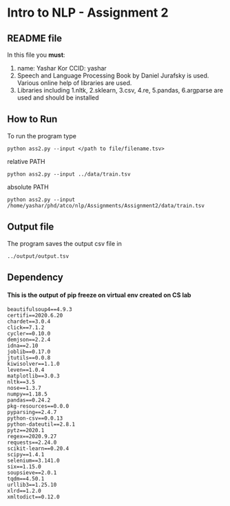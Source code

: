 # Intro to NLP - Assignment 2

## README file

In this file you **must**:
1. name: Yashar Kor     CCID: yashar
2. Speech and Language Processing Book by Daniel Jurafsky is used. Various online help of libraries are used.
3. Libraries including 1.nltk, 2.sklearn, 3.csv, 4.re, 5.pandas, 6.argparse are used and should be installed

## How to Run

To run the program type
``` shell script
python ass2.py --input </path to file/filename.tsv> 
````
relative PATH   
``` shell script
python ass2.py --input ../data/train.tsv 
```
absolute PATH       
``` shell script
python ass2.py --input /home/yashar/phd/atco/nlp/Assignments/Assignment2/data/train.tsv  
```
 ## Output file
 The program saves the output csv file in 
 ```
 ../output/output.tsv
```



## Dependency
#### This is the output of pip freeze on virtual env created on CS lab 
```
beautifulsoup4==4.9.3
certifi==2020.6.20
chardet==3.0.4
click==7.1.2
cycler==0.10.0
demjson==2.2.4
idna==2.10
joblib==0.17.0
jtutils==0.0.8
kiwisolver==1.1.0
leven==1.0.4
matplotlib==3.0.3
nltk==3.5
nose==1.3.7
numpy==1.18.5
pandas==0.24.2
pkg-resources==0.0.0
pyparsing==2.4.7
python-csv==0.0.13
python-dateutil==2.8.1
pytz==2020.1
regex==2020.9.27
requests==2.24.0
scikit-learn==0.20.4
scipy==1.4.1
selenium==3.141.0
six==1.15.0
soupsieve==2.0.1
tqdm==4.50.1
urllib3==1.25.10
xlrd==1.2.0
xmltodict==0.12.0
```
